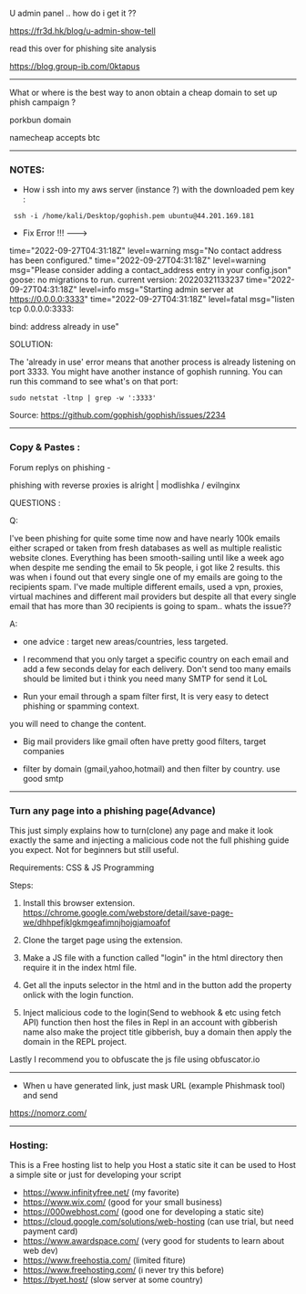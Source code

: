
U admin panel .. how do i get it ??

https://fr3d.hk/blog/u-admin-show-tell

read this over for phishing site analysis

https://blog.group-ib.com/0ktapus
* * * 

What or where is the best way to anon obtain a cheap domain to set up phish campaign ?

porkbun domain 

namecheap accepts btc


***

### NOTES:

* How i ssh into my aws server (instance ?) with the downloaded pem key :

```  ssh -i /home/kali/Desktop/gophish.pem ubuntu@44.201.169.181 ```

* Fix Error !!! ---> 

time="2022-09-27T04:31:18Z" level=warning msg="No contact address has been configured."
time="2022-09-27T04:31:18Z" level=warning msg="Please consider adding a contact_address entry in your config.json"
goose: no migrations to run. current version: 20220321133237
time="2022-09-27T04:31:18Z" level=info msg="Starting admin server at https://0.0.0.0:3333"
time="2022-09-27T04:31:18Z" level=fatal msg="listen tcp 0.0.0.0:3333: 

bind: address already in use"

SOLUTION: 

The 'already in use' error means that another process is already listening on port 3333. You might have another instance of gophish running. You can run this command to see what's on that port:

``` sudo netstat -ltnp | grep -w ':3333' ```

Source: https://github.com/gophish/gophish/issues/2234


***


### Copy & Pastes :

Forum replys on phishing -

phishing with reverse proxies is alright | modlishka / evilnginx 


QUESTIONS :


Q:

I've been phishing for quite some time now and have nearly 100k emails either scraped or taken from fresh databases as well as multiple realistic website clones. Everything has been smooth-sailing until like a week ago when despite me sending the email to 5k people, i got like 2 results. this was when i found out that every single one of my emails are going to the recipients spam. I've made multiple different emails, used  a vpn, proxies, virtual machines and different mail providers but despite all that every single email that has more than 30 recipients is going to spam.. whats the issue??

A:

* one advice : target new areas/countries, less targeted.

* I recommend that you only target a specific country on each email and add a few seconds delay for each delivery. Don't send too many emails should be limited but i think you need many SMTP for send it LoL

* Run your email through a spam filter first, It is very easy to detect phishing or spamming context.

you will need to change the content.

* Big mail providers like gmail often have pretty good filters, target companies

* filter by domain (gmail,yahoo,hotmail) and then filter by country. use good smtp



* * * 

### Turn any page into a phishing page(Advance)

This just simply explains how to turn(clone) any page and make it look exactly the same and injecting a malicious code not the full phishing guide you expect. Not for beginners but still useful.

Requirements:
CSS & JS Programming

Steps:

1. Install this browser extension. https://chrome.google.com/webstore/detail/save-page-we/dhhpefjklgkmgeafimnjhojgjamoafof

2. Clone the target page using the extension.

3. Make a JS file with a function called "login" in the html directory then require it in the index html file.

4. Get all the inputs selector in the html and in the button add the property onlick with the login function.

3. Inject malicious code to the login(Send to webhook & etc using fetch API) function then host the files in Repl in an account with gibberish name also make the project title gibberish, buy a domain then apply the domain in the REPL project.





Lastly I recommend you to obfuscate the js file using obfuscator.io


* * *

* When u have generated link, just mask URL (example Phishmask tool) and send

https://nomorz.com/

* * *

### Hosting:

This is a Free hosting list to help you Host a static site
it can be used to Host a simple site or just for developing your script

- https://www.infinityfree.net/ (my favorite)
- https://www.wix.com/ (good for your small business)
- https://000webhost.com/ (good one for developing a static site)
- https://cloud.google.com/solutions/web-hosting (can use trial, but need payment card)
- https://www.awardspace.com/ (very good for students to learn about web dev)
- https://www.freehostia.com/ (limited fiture)
- https://www.freehosting.com/ (i never try this before)
- https://byet.host/ (slow server at some country)



